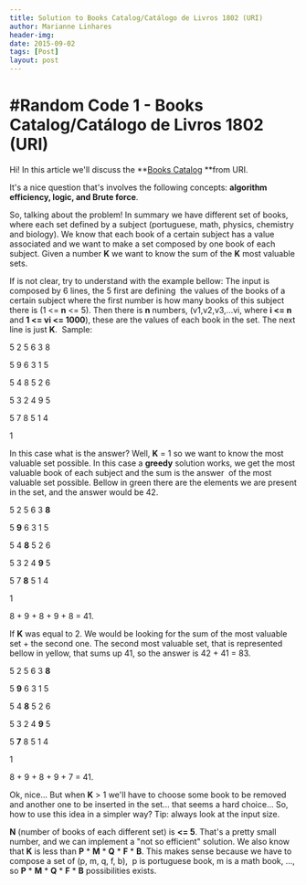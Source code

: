 ```yaml
---
title: Solution to Books Catalog/Catálogo de Livros 1802 (URI)
author: Marianne Linhares
header-img:
date: 2015-09-02
tags: [Post]
layout: post
---
```


# #Random Code 1 - Books Catalog/Catálogo de Livros 1802 (URI)

Hi! In this article we'll discuss the **[Books Catalog](https://www.urionlinejudge.com.br/judge/en/problems/view/1802) **from URI.

It's a nice question that's involves the following concepts: **algorithm efficiency, logic, and Brute force**.

So, talking about the problem! In summary we have different set of books, where each set defined by a subject (portuguese, math, physics, chemistry and biology). We know that each book of a certain subject has a value associated and we want to make a set composed by one book of each subject. Given a number **K** we want to know the sum of the **K** most valuable sets.

If is not clear, try to understand with the example bellow: The input is composed by 6 lines, the 5 first are defining  the values of the books of a certain subject where the first number is how many books of this subject there is (1 <= **n** <= 5). Then there is **n** numbers, (v1,v2,v3,...vi, where **i <= n** and **1 <= vi <= 1000**), these are the values of each book in the set. The next line is just **K**.  Sample:

5 2 5 6 3 8

5 9 6 3 1 5

5 4 8 5 2 6

5 3 2 4 9 5

5 7 8 5 1 4

1

In this case what is the answer? Well, **K** = 1 so we want to know the most valuable set possible. In this case a **greedy** solution works, we get the most valuable book of each subject and the sum is the answer  of the most valuable set possible. Bellow in green there are the elements we are present in the set, and the answer would be 42.

5 2 5 6 3 **8**

5 **9** 6 3 1 5

5 4 **8** 5 2 6  

5 3 2 4 **9** 5  

5 7 **8** 5 1 4  

1

8 + 9 + 8 + 9 + 8 = 41.

If **K** was equal to 2. We would be looking for the sum of the most valuable set + the second one. The second most valuable set, that is represented bellow in yellow, that sums up 41, so the answer is 42 + 41 = 83.

5 2 5 6 3 **8**

5 **9** 6 3 1 5

5 4 **8** 5 2 6  

5 3 2 4 **9** 5  

5 **7** 8 5 1 4  

1

8 + 9 + 8 + 9 + 7 = 41.

Ok, nice... But when **K** > 1 we'll have to choose some book to be removed and another one to be inserted in the set... that seems a hard choice... So, how to use this idea in a simpler way? Tip: always look at the input size.

**N** (number of books of each different set) is **<= 5**. That's a pretty small number, and we can implement a "not so efficient" solution. We also know that **K** is less than **P** * **M** * **Q** * **F** * **B**. This makes sense because we have to compose a set of (p, m, q, f, b),  p is portuguese book, m is a math book, ..., so **P** * **M** * **Q** * **F** * **B** possibilities exists.
